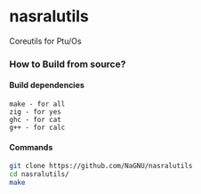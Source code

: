 # nasralutils
Coreutils for Ptu/Os

### How to Build from source?
#### Build dependencies
``` zig
make - for all
zig - for yes
ghc - for cat
g++ - for calc
```
#### Commands
``` bash
git clone https://github.com/NaGNU/nasralutils
cd nasralutils/
make
```
